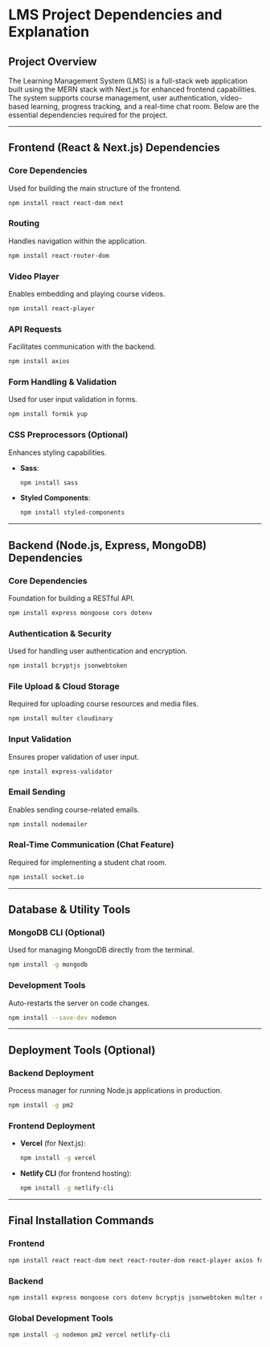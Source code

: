 # LMS Project Dependencies and Explanation

## **Project Overview**
The Learning Management System (LMS) is a full-stack web application built using the MERN stack with Next.js for enhanced frontend capabilities. The system supports course management, user authentication, video-based learning, progress tracking, and a real-time chat room. Below are the essential dependencies required for the project.

---

## **Frontend (React & Next.js) Dependencies**
### **Core Dependencies**
Used for building the main structure of the frontend.
```sh
npm install react react-dom next
```

### **Routing**
Handles navigation within the application.
```sh
npm install react-router-dom
```

### **Video Player**
Enables embedding and playing course videos.
```sh
npm install react-player
```

### **API Requests**
Facilitates communication with the backend.
```sh
npm install axios
```

### **Form Handling & Validation**
Used for user input validation in forms.
```sh
npm install formik yup
```

### **CSS Preprocessors (Optional)**
Enhances styling capabilities.
- **Sass**:
  ```sh
  npm install sass
  ```
- **Styled Components**:
  ```sh
  npm install styled-components
  ```

---

## **Backend (Node.js, Express, MongoDB) Dependencies**
### **Core Dependencies**
Foundation for building a RESTful API.
```sh
npm install express mongoose cors dotenv
```

### **Authentication & Security**
Used for handling user authentication and encryption.
```sh
npm install bcryptjs jsonwebtoken
```

### **File Upload & Cloud Storage**
Required for uploading course resources and media files.
```sh
npm install multer cloudinary
```

### **Input Validation**
Ensures proper validation of user input.
```sh
npm install express-validator
```

### **Email Sending**
Enables sending course-related emails.
```sh
npm install nodemailer
```

### **Real-Time Communication (Chat Feature)**
Required for implementing a student chat room.
```sh
npm install socket.io
```

---

## **Database & Utility Tools**
### **MongoDB CLI (Optional)**
Used for managing MongoDB directly from the terminal.
```sh
npm install -g mongodb
```

### **Development Tools**
Auto-restarts the server on code changes.
```sh
npm install --save-dev nodemon
```

---

## **Deployment Tools (Optional)**
### **Backend Deployment**
Process manager for running Node.js applications in production.
```sh
npm install -g pm2
```

### **Frontend Deployment**
- **Vercel** (for Next.js):
  ```sh
  npm install -g vercel
  ```
- **Netlify CLI** (for frontend hosting):
  ```sh
  npm install -g netlify-cli
  ```

---

## **Final Installation Commands**
### **Frontend**
```sh
npm install react react-dom next react-router-dom react-player axios formik yup sass styled-components
```

### **Backend**
```sh
npm install express mongoose cors dotenv bcryptjs jsonwebtoken multer cloudinary express-validator nodemailer socket.io
```

### **Global Development Tools**
```sh
npm install -g nodemon pm2 vercel netlify-cli
```

